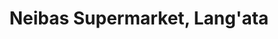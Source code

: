 ---
title: "Neibas Supermarket, Lang'ata"
url: /nairobi/neibas-supermarket-langata/
shop: Supermarkt
---